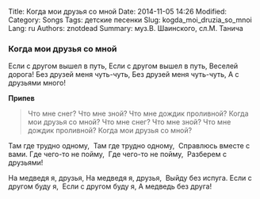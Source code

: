 Title: Когда мои друзья со мной
Date: 2014-11-05 14:26
Modified: 
Category: Songs
Tags: детские песенки
Slug: kogda_moi_druzia_so_mnoi
Lang: ru
Authors: znotdead
Summary: муз.В. Шаинского, сл.М. Танича 

### Когда мои друзья со мной

Если с другом вышел в путь,
Если с другом вышел в путь,
Веселей дорога!
Без друзей меня чуть-чуть,
Без друзей меня чуть-чуть,
А с друзьями много!

**Припев**
>Что мне снег? Что мне зной?
Что мне дождик проливной?
Когда мои друзья со мной?
Что мне снег? Что мне зной?
Что мне дождик проливной?
Когда мои друзья со мной?

Там где трудно одному, 
Там где трудно одному, 
Справлюсь вместе с вами.
Где чего-то не пойму, 
Где чего-то не пойму, 
Разберем с друзьями!

На медведя я, друзья,
На медведя я, друзья, 
Выйду без испуга.
Если с другом буду я, 
Если с другом буду я,
А медведь без друга!
